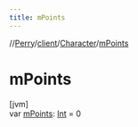 ```yaml
---
title: mPoints
---
```

//[Perry](../../../index.html)/[client](../index.html)/[Character](index.html)/[mPoints](m-points.html)



# mPoints



[jvm]\
var [mPoints](m-points.html): [Int](https://kotlinlang.org/api/latest/jvm/stdlib/kotlin/-int/index.html) = 0




